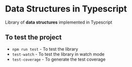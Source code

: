 # Data Structures in Typescript 

Library of **data structures** implemented in Typescript

## To test the project
- `npm run test` - To test the library
- `test-watch` - To test the library in watch mode
- `test-coverage` - To generate the test coverage
